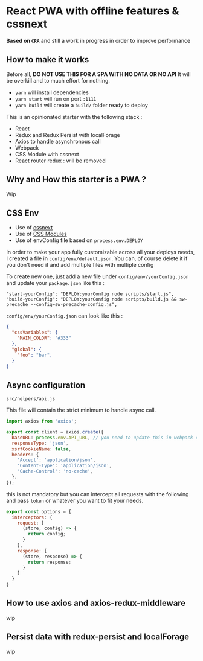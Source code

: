 # React PWA with offline features & cssnext
**Based on `CRA`** and still a work in progress in order to improve performance

## How to make it works

Before all, **DO NOT USE THIS FOR A SPA WITH NO DATA OR NO API** It will be overkill and to much effort for nothing.

- `yarn` will install dependencies
- `yarn start` will run on port `:1111`
- `yarn build` will create a `build/` folder ready to deploy

This is an opinionated starter with the following stack :

- React
- Redux and Redux Persist with localForage
- Axios to handle asynchronous call
- Webpack
- CSS Module with cssnext
- React router redux : will be removed


## Why and How this starter is a PWA ?
Wip

## CSS Env
- Use of [cssnext](http://cssnext.io/usage/)
- Use of [CSS Modules](https://github.com/css-modules/css-modules)
- Use of envConfig file based on `process.env.DEPLOY`

In order to make your app fully customizable across all your deploys needs,
I created a file in `config/env/default.json`. You can, of course delete it if you don't need it and add multiple files with multiple config

To create new one, just add a new file under `config/env/yourConfig.json` and update your `package.json` like this :

```
"start-yourConfig": "DEPLOY:yourConfig node scripts/start.js",
"build-yourConfig": "DEPLOY:yourConfig node scripts/build.js && sw-precache --config=sw-precache-config.js",
```

`config/env/yourConfig.json` can look like this :

```json
{
  "cssVariables": {
    "MAIN_COLOR": "#333"
  },
  "global": {
    "foo": "bar",
  }
}

```

## Async configuration

`src/helpers/api.js`

This file will contain the strict minimum to handle async call.

```js
import axios from 'axios';

export const client = axios.create({
  baseURL: process.env.API_URL, // you need to update this in webpack config
  responseType: 'json',
  xsrfCookieName: false,
  headers: {
    'Accept': 'application/json',
    'Content-Type': 'application/json',
    'Cache-Control': 'no-cache',
  },
});
```

this is not mandatory but you can intercept all requests with the following
and pass `token` or whatever you want to fit your needs.

```js
export const options = {
  interceptors: {
    request: [
      (store, config) => {
        return config;
      }
    ],
    response: [
      (store, response) => {
        return response;
      }
    ]
  }
}
```

## How to use axios and axios-redux-middleware
wip

## Persist data with redux-persist and localForage
wip
